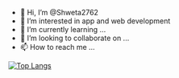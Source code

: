 - 👋 Hi, I’m @Shweta2762
- 👀 I’m interested in app and web development
- 🌱 I’m currently learning ...
- 💞️ I’m looking to collaborate on ...
- 📫 How to reach me ...

<!-- [![Anurag's GitHub stats](https://github-readme-stats.vercel.app/api?username=Shweta2762)](https://github.com/anuraghazra/github-readme-stats) -->

[![Top Langs](https://github-readme-stats.vercel.app/api/top-langs/?username=Shweta2762&langs_count=8)](https://github.com/anuraghazra/github-readme-stats)
<!---
Shweta2762/Shweta2762 is a ✨ special ✨ repository because its `README.md` (this file) appears on your GitHub profile.
You can click the Preview link to take a look at your changes.
--->

